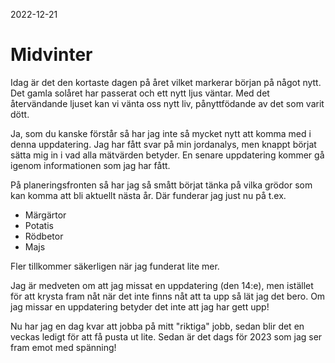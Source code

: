 2022-12-21

# Midvinter

Idag är det den kortaste dagen på året vilket markerar början på något
nytt. Det gamla solåret har passerat och ett nytt ljus väntar. Med det
återvändande ljuset kan vi vänta oss nytt liv, pånyttfödande av det
som varit dött.

Ja, som du kanske förstår så har jag inte så mycket nytt att komma med
i denna uppdatering. Jag har fått svar på min jordanalys, men knappt
börjat sätta mig in i vad alla mätvärden betyder. En senare
uppdatering kommer gå igenom informationen som jag har fått.

På planeringsfronten så har jag så smått börjat tänka på vilka grödor
som kan komma att bli aktuellt nästa år. Där funderar jag just nu på t.ex.

* Märgärtor
* Potatis
* Rödbetor
* Majs

Fler tillkommer säkerligen när jag funderat lite mer.

Jag är medveten om att jag missat en uppdatering (den 14:e), men
istället för att krysta fram nåt när det inte finns nåt att ta upp så
lät jag det bero. Om jag missar en uppdatering betyder det inte att
jag har gett upp!

Nu har jag en dag kvar att jobba på mitt "riktiga" jobb, sedan blir
det en veckas ledigt för att få pusta ut lite. Sedan är det dags för
2023 som jag ser fram emot med spänning!
